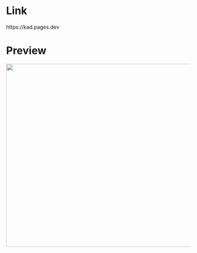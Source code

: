 <h1>Link</h1>
https://kad.pages.dev

 <h1>Preview</h1>
 <img src="https://github.com/itskingkad/kadv/assets/133252048/d058eabb-4675-4048-90f1-3f9adbfc4bfb"
"  width=700 height=500>

